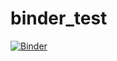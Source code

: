 # binder_test

[![Binder](http://mybinder.org/badge_logo.svg)](http://mybinder.org/v2/gh/dejangolubovic/binder_test/master?filepath=index.ipynb)
